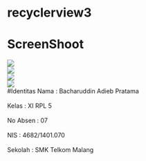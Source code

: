 # recyclerview3
# ScreenShoot<br>
<img src="https://i.imgsafe.org/ed608e20ff.jpg"><br>
<img src="https://i.imgsafe.org/ed6099deca.jpg"><br>
<img src="https://i.imgsafe.org/ed6097e001.jpg"><br>
<img src="https://i.imgsafe.org/ed609bb8d1.jpg"><br>
#Identitas
Nama  : Bacharuddin Adieb Pratama<br><br>
Kelas : XI RPL 5<br><br>
No Absen : 07<br><br>
NIS : 4682/1401.070<br><br>
Sekolah : SMK Telkom Malang<br><br>
